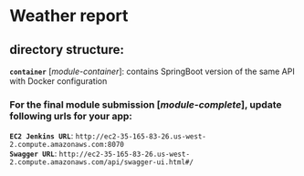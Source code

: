 # Weather report	
 	

## directory structure:	
**`container`** [*module-container*]: contains SpringBoot version of the same API with Docker configuration

### For the final module submission [*module-complete*], update following urls for your app:    
**`EC2 Jenkins URL`**: `http://ec2-35-165-83-26.us-west-2.compute.amazonaws.com:8070`  
**`Swagger URL`**: `http://ec2-35-165-83-26.us-west-2.compute.amazonaws.com/api/swagger-ui.html#/`  
